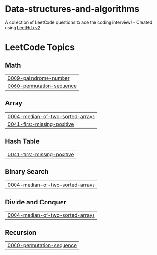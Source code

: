 # Data-structures-and-algorithms
A collection of LeetCode questions to ace the coding interview! - Created using [LeetHub v2](https://github.com/arunbhardwaj/LeetHub-2.0)

<!---LeetCode Topics Start-->
# LeetCode Topics
## Math
|  |
| ------- |
| [0009-palindrome-number](https://github.com/melkamzeranteneh/Data-structures-and-algorithms/tree/master/0009-palindrome-number) |
| [0060-permutation-sequence](https://github.com/melkamzeranteneh/Data-structures-and-algorithms/tree/master/0060-permutation-sequence) |
## Array
|  |
| ------- |
| [0004-median-of-two-sorted-arrays](https://github.com/melkamzeranteneh/Data-structures-and-algorithms/tree/master/0004-median-of-two-sorted-arrays) |
| [0041-first-missing-positive](https://github.com/melkamzeranteneh/Data-structures-and-algorithms/tree/master/0041-first-missing-positive) |
## Hash Table
|  |
| ------- |
| [0041-first-missing-positive](https://github.com/melkamzeranteneh/Data-structures-and-algorithms/tree/master/0041-first-missing-positive) |
## Binary Search
|  |
| ------- |
| [0004-median-of-two-sorted-arrays](https://github.com/melkamzeranteneh/Data-structures-and-algorithms/tree/master/0004-median-of-two-sorted-arrays) |
## Divide and Conquer
|  |
| ------- |
| [0004-median-of-two-sorted-arrays](https://github.com/melkamzeranteneh/Data-structures-and-algorithms/tree/master/0004-median-of-two-sorted-arrays) |
## Recursion
|  |
| ------- |
| [0060-permutation-sequence](https://github.com/melkamzeranteneh/Data-structures-and-algorithms/tree/master/0060-permutation-sequence) |
<!---LeetCode Topics End-->
